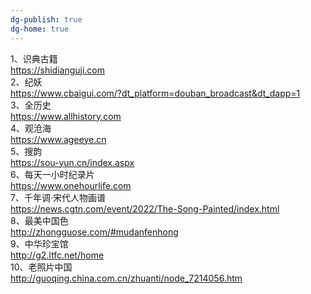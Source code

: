 ```yaml
---
dg-publish: true 
dg-home: true 
---
```


1、识典古籍  
https://shidianguji.com  
2、纪妖  
https://www.cbaigui.com/?dt_platform=douban_broadcast&dt_dapp=1  
3、全历史  
https://www.allhistory.com  
4、观沧海  
https://www.ageeye.cn  
5、搜韵  
https://sou-yun.cn/index.aspx  
6、每天一小时纪录片  
https://www.onehourlife.com  
7、千年调·宋代人物画谱   
https://news.cgtn.com/event/2022/The-Song-Painted/index.html  
8、最美中国色  
http://zhongguose.com/#mudanfenhong  
9、中华珍宝馆  
http://g2.ltfc.net/home  
10、老照片中国  
http://guoqing.china.com.cn/zhuanti/node_7214056.htm
